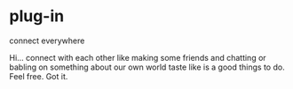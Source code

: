 # plug-in
connect everywhere

Hi... connect with each other like making some friends and chatting or babling on
something about our own world taste like is a good things to do. Feel free.
Got it.
